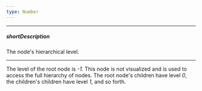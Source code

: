 ```yaml
---
type: Number
---
```

---
##### shortDescription
The node's hierarchical level.

---
The level of the root node is *-1*. This node is not visualized and is used to access the full hierarchy of nodes. The root node's children have level *0*, the children's children have level *1*, and so forth.